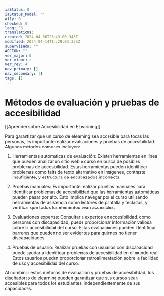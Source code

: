 ```yaml
---
iaStatus: 0
iaStatus_Model: ""
a11y: 0
checked: 0
lang: ES
translations: 
created: 2024-04-06T23:49:00.343Z
modified: 2024-04-14T14:29:03.355Z
supervisado: ""
ACCION: ""
ver_major: 0
ver_minor: 2
ver_rev: 4
nav_primary: []
nav_secondary: []
tags: []
---
```

# Métodos de evaluación y pruebas de accesibilidad

[[Aprender sobre Accesibilidad en ELearining]]

Para garantizar que un curso de elearning sea accesible para todas las personas, es importante realizar evaluaciones y pruebas de accesibilidad. Algunos métodos comunes incluyen:

1. Herramientas automáticas de evaluación: Existen herramientas en línea que pueden analizar un sitio web o curso en busca de posibles problemas de accesibilidad. Estas herramientas pueden identificar  problemas como falta de texto alternativo en imágenes, contraste insuficiente, y estructura de encabezados incorrecta.

2. Pruebas manuales: Es importante realizar pruebas manuales para identificar problemas de accesibilidad que las herramientas automáticas pueden pasar por alto. Esto implica navegar por el curso utilizando herramientas de asistencia como lectores de pantalla y teclados, y verificar que todos los elementos sean accesibles.

3. Evaluaciones expertas: Consultar a expertos en accesibilidad, como personas con discapacidad, puede proporcionar información valiosa sobre la accesibilidad del curso. Estas evaluaciones pueden identificar barreras que pueden no ser evidentes para quienes no tienen discapacidades.

4. Pruebas de usuario: Realizar pruebas con usuarios con discapacidad puede ayudar a identificar problemas de accesibilidad en el mundo real. Estos usuarios pueden proporcionar retroalimentación sobre la facilidad de uso y accesibilidad del curso.

Al combinar estos métodos de evaluación y pruebas de accesibilidad, los diseñadores de elearning pueden garantizar que sus cursos sean accesibles para todos los estudiantes, independientemente de sus capacidades.
